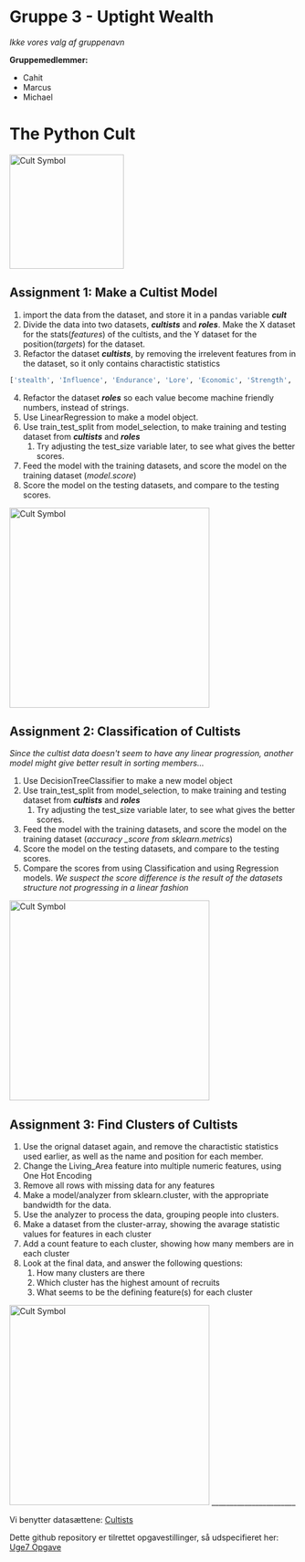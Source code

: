# Gruppe 3 - Uptight Wealth
*Ikke vores valg af gruppenavn*

**Gruppemedlemmer:**
- Cahit
- Marcus
- Michael

# The Python Cult

<img src="https://images-wixmp-ed30a86b8c4ca887773594c2.wixmp.com/f/bb485920-261e-46b9-896a-cb18fda5d929/dbvl0da-050b7754-242a-4a9f-adff-e4a4c8652fcd.png?token=eyJ0eXAiOiJKV1QiLCJhbGciOiJIUzI1NiJ9.eyJzdWIiOiJ1cm46YXBwOiIsImlzcyI6InVybjphcHA6Iiwib2JqIjpbW3sicGF0aCI6IlwvZlwvYmI0ODU5MjAtMjYxZS00NmI5LTg5NmEtY2IxOGZkYTVkOTI5XC9kYnZsMGRhLTA1MGI3NzU0LTI0MmEtNGE5Zi1hZGZmLWU0YTRjODY1MmZjZC5wbmcifV1dLCJhdWQiOlsidXJuOnNlcnZpY2U6ZmlsZS5kb3dubG9hZCJdfQ.39OiImVLazb8JFOfhDJWFl2529SJ7obSvPHoSpKNka4" alt="Cult Symbol" width="200">

## Assignment 1: Make a Cultist Model
1. import the data from the dataset, and store it in a pandas variable ***cult***
2. Divide the data into two datasets, ***cultists*** and ***roles***. Make the X dataset for the stats(*features*) of the cultists, and the Y dataset for the position(*targets*) for the dataset.
3. Refactor the dataset ***cultists***, by removing the irrelevent features from in the dataset, so it only contains charactistic statistics
```python
['stealth', 'Influence', 'Endurance', 'Lore', 'Economic', 'Strength', 'Insanity']
```
4. Refactor the dataset ***roles*** so each value become machine friendly numbers, instead of strings.
5. Use LinearRegression to make a model object.
6. Use train_test_split from model_selection, to make training and testing dataset from ***cultists*** and ***roles***
   1. Try adjusting the test_size variable later, to see what gives the better scores.
7. Feed the model with the training datasets, and score the model on the training dataset (*model.score*)
8. Score the model on the testing datasets, and compare to the testing scores.

<img src="http://www.artofmtg.com/wp-content/uploads/2016/03/Cryptolith-Rite-Shadows-over-Innistrad-Art.jpg" alt="Cult Symbol" height="350">

## Assignment 2: Classification of Cultists
*Since the cultist data doesn't seem to have any linear progression, another model might give better result in sorting members...*
1. Use DecisionTreeClassifier to make a new model object
2. Use train_test_split from model_selection, to make training and testing dataset from ***cultists*** and ***roles***
   1. Try adjusting the test_size variable later, to see what gives the better scores.
3. Feed the model with the training datasets, and score the model on the training dataset (*accuracy _score from sklearn.metrics*)
4. Score the model on the testing datasets, and compare to the testing scores.
5. Compare the scores from using Classification and using Regression models.
*We suspect the score difference is the result of the datasets structure not progressing in a linear fashion*

<img src="https://i.pinimg.com/564x/02/d8/0a/02d80a719a04e81362bfd0e717cafdb4.jpg" alt="Cult Symbol" height="350">

## Assignment 3: Find Clusters of Cultists
1. Use the orignal dataset again, and remove the charactistic statistics used earlier, as well as the name and position for each member.
2. Change the Living_Area feature into multiple numeric features, using One Hot Encoding
3. Remove all rows with missing data for any features
4. Make a model/analyzer from sklearn.cluster, with the appropriate bandwidth for the data.
5. Use the analyzer to process the data, grouping people into clusters.
6. Make a dataset from the cluster-array, showing the avarage statistic values for features in each cluster
7. Add a count feature to each cluster, showing how many members are in each cluster
8. Look at the final data, and answer the following questions:
   1. How many clusters are there
   2. Which cluster has the highest amount of recruits
   3. What seems to be the defining feature(s) for each cluster

<img src="https://i.pinimg.com/originals/64/bd/b9/64bdb9f8fea6e1460e816b4bf4cdec8c.jpg" alt="Cult Symbol" height="350">
_______________________

Vi benytter datasættene: [Cultists](https://raw.githubusercontent.com/Micniks/Python-Week11-Group-3-Assignments/main/cultists.csv)

Dette github repository er tilrettet opgavestillinger, så udspecifieret her: [Uge7 Opgave](https://docs.google.com/document/d/1ojSiBWwLo4-Rc7763vx6aVEYdNluATOMja9qqk4dodU/edit#) 
